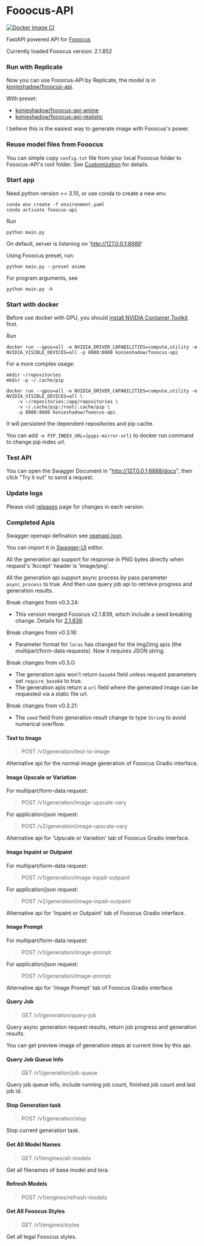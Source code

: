 # Fooocus-API

[![Docker Image CI](https://github.com/konieshadow/Fooocus-API/actions/workflows/docker-image.yml/badge.svg?branch=main)](https://github.com/konieshadow/Fooocus-API/actions/workflows/docker-image.yml)

FastAPI powered API for [Fooocus](https://github.com/lllyasviel/Fooocus)

Currently loaded Fooocus version: 2.1.852

### Run with Replicate
Now you can use Fooocus-API by Replicate, the model is in [konieshadow/fooocus-api](https://replicate.com/konieshadow/fooocus-api).

With preset:
* [konieshadow/fooocus-api-anime](https://replicate.com/konieshadow/fooocus-api-anime)
* [konieshadow/fooocus-api-realistic](https://replicate.com/konieshadow/fooocus-api-realistic)

I believe this is the easiest way to generate image with Fooocus's power.

### Reuse model files from Fooocus
You can simple copy `config.txt` file from your local Fooocus folder to Fooocus-API's root folder. See [Customization](https://github.com/lllyasviel/Fooocus#customization) for details.

### Start app
Need python version >= 3.10, or use conda to create a new env.

```
conda env create -f environment.yaml
conda activate fooocus-api
```

Run
```
python main.py
```
On default, server is listening on 'http://127.0.0.1:8888'

Using Fooocus preset, run:
```
python main.py --preset anime
```

For program arguments, see
```
python main.py -h
```

### Start with docker
Before use docker with GPU, you should [install NVIDIA Container Toolkit](https://docs.nvidia.com/datacenter/cloud-native/container-toolkit/latest/install-guide.html) first.

Run
```
docker run --gpus=all -e NVIDIA_DRIVER_CAPABILITIES=compute,utility -e NVIDIA_VISIBLE_DEVICES=all -p 8888:8888 konieshadow/fooocus-api
```

For a more complex usage:
```
mkdir ~/repositories
mkdir -p ~/.cache/pip

docker run --gpus=all -e NVIDIA_DRIVER_CAPABILITIES=compute,utility -e NVIDIA_VISIBLE_DEVICES=all \
    -v ~/repositories:/app/repositories \
    -v ~/.cache/pip:/root/.cache/pip \
    -p 8888:8888 konieshadow/fooocus-api
```
It will persistent the dependent repositories and pip cache.

You can add `-e PIP_INDEX_URL={pypi-mirror-url}` to docker run command to change pip index url.

### Test API
You can open the Swagger Document in "http://127.0.0.1:8888/docs", then click "Try it out" to send a request.

### Update logs
Please visit [releases](https://github.com/konieshadow/Fooocus-API/releases) page for changes in each version.

### Completed Apis
Swagger openapi defination see [openapi.json](docs/openapi.json).

You can import it in [Swagger-UI](https://swagger.io/tools/swagger-ui/) editor.

All the generation api support for response in PNG bytes directly when request's 'Accept' header is 'image/png'.

All the generation api support async process by pass parameter `async_process` to true. And then use query job api to retrieve progress and generation results.

Break changes from v0.3.24:
* This version merged Fooocus v2.1.839, which include a seed breaking change. Details for [2.1.839](https://github.com/lllyasviel/Fooocus/blob/main/update_log.md#21839).

Break changes from v0.3.16:
* Parameter format for `loras` has changed for the img2img apis (the multipart/form-data requests). Now it requires JSON string.

Break changes from v0.3.0:
* The generation apis won't return `base64` field unless request parameters set `require_base64` to true.
* The generation apis return a `url` field where the generated image can be requested via a static file url.

Break changes from v0.3.21:
* The `seed` field from generation result change to type `String` to avoid numerical overflow.

#### Text to Image
> POST /v1/generation/text-to-image

Alternative api for the normal image generation of Fooocus Gradio interface.

#### Image Upscale or Variation
For multipart/form-data request:
> POST /v1/generation/image-upscale-vary

For application/json request:
> POST /v2/generation/image-upscale-vary

Alternative api for 'Upscale or Variation' tab of Fooocus Gradio interface.

#### Image Inpaint or Outpaint
For multipart/form-data request:
> POST /v1/generation/image-inpait-outpaint

For application/json request:
> POST /v2/generation/image-inpait-outpaint

Alternative api for 'Inpaint or Outpaint' tab of Fooocus Gradio interface.

#### Image Prompt
For multipart/form-data request:
> POST /v1/generation/image-prompt

For application/json request:
> POST /v1/generation/image-prompt

Alternative api for 'Image Prompt' tab of Fooocus Gradio interface.

#### Query Job
> GET /v1/generation/query-job

Query async generation request results, return job progress and generation results.

You can get preview image of generation steps at current time by this api.

#### Query Job Queue Info
> GET /v1/generation/job-queue

Query job queue info, include running job count, finished job count and last job id.

#### Stop Generation task
> POST /v1/generation/stop

Stop current generation task.

#### Get All Model Names
> GET /v1/engines/all-models

Get all filenames of base model and lora.

#### Refresh Models
> POST /v1/engines/refresh-models

#### Get All Fooocus Styles
> GET /v1/engines/styles

Get all legal Fooocus styles.